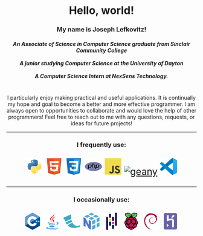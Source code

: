 <h1 align="center">Hello, world!</h1>

<h3 align="center">My name is Joseph Lefkovitz!<br></h5>
<h5 align="center">
  An Associate of Science in Computer Science graduate from Sinclair Community College
  <br><br>
  A junior studying Computer Science at the University of Dayton
  <br><br>
  A Computer Science Intern at NexSens Technology.
</h5>
<p align="center">
  <br>I particularly enjoy making practical and useful applications. It is continually my hope and goal to become a better and more effective programmer. I am always open to opportunities to collaborate and would love the help of other programmers! Feel free to reach out to me with any questions, requests, or ideas for future projects!
  <br>
</p>


<hr>
<h3 align="center">I frequently use:</h3>
<p align="center" style="font-size:25px;">
  <a href=https://www.python.org/ target="_blank"><img src=https://github.com/devicons/devicon/blob/master/icons/python/python-original.svg alt="python" title="Python" width="45" height="45"/></a>
  <a href=https://html5.org/ target="_blank"><img src=https://github.com/devicons/devicon/blob/master/icons/html5/html5-original.svg alt="html5" title="HTML5" width="45" height="45"/></a>
  <a href=https://css3.com/ target="_blank"><img src=https://github.com/devicons/devicon/blob/master/icons/css3/css3-original.svg alt="css3" title="CSS3" width="45" height="45"/></a>
  <a href=https://www.php.net// target="_blank"><img src=https://github.com/devicons/devicon/blob/master/icons/php/php-original.svg alt="PHP" title="PHP" width="45" height="45"/></a>
  <a href=https://javascript.com/ target="_blank"><img src=https://raw.githubusercontent.com/devicons/devicon/master/icons/javascript/javascript-original.svg alt="javascript" title="JavaScript" width="45" height="45"/></a>
  <a href=https://geany.org/ target="_blank"><img src="https://avatars.githubusercontent.com/u/1108795" alt="geany" title="Geany" width="45" height="45"/></a>
  <a href=https://visualstudio.microsoft.com/ target="_blank"><img src=https://github.com/devicons/devicon/blob/master/icons/vscode/vscode-original.svg alt="vscode" title="Visual Studio Code" width="45" height="45"/></a>
</p>

<hr>
<h3 align="center">I occasionally use:</h3>
<p align="center" style="font-size:25px;">
  <a href=https://cplusplus.com/ target="_blank"><img src=https://github.com/devicons/devicon/blob/master/icons/cplusplus/cplusplus-original.svg alt="cplusplus" title="C++" width="45" height="45"/></a>
  <a href=https://java.org/ target="_blank"><img src=https://github.com/devicons/devicon/blob/master/icons/java/java-original.svg alt="java" title="Java" width="45" height="45"/></a>
  <a href=https://flask.palletsprojects.com/ target="_blank"><img src=https://raw.githubusercontent.com/pallets/flask/refs/heads/main/docs/_static/flask-icon.svg alt="flask" title="Flask Web Framework" width="45" height="45"/></a>
  <a href=https://numpy.org/ target="_blank"><img src=https://github.com/devicons/devicon/blob/master/icons/numpy/numpy-original.svg alt="numpy" title="Numpy" width="45" height="45"/></a>
  <a href=https://pandas.pydata.org/ target="_blank"><img src=https://github.com/devicons/devicon/blob/master/icons/pandas/pandas-original.svg alt="pandas" title="Pandas" width="45" height="45"/></a>
  <a href=https://www.raspberrypi.org/ target="_blank"><img src=https://github.com/devicons/devicon/blob/master/icons/raspberrypi/raspberrypi-original.svg alt="raspberry pi" title="Raspberry Pi" width="45" height="45"/></a>
  <a href=https://www.debian.org/ target="_blank"><img src=https://github.com/devicons/devicon/blob/master/icons/debian/debian-plain.svg alt="debian" title="Debian" width="45" height="45"/></a>
  <a href=https://www.heroku.com/ target="_blank"><img src=https://github.com/devicons/devicon/blob/master/icons/heroku/heroku-plain.svg alt=heroku title=Heroku width="45" height="45"/></a>
</p>
